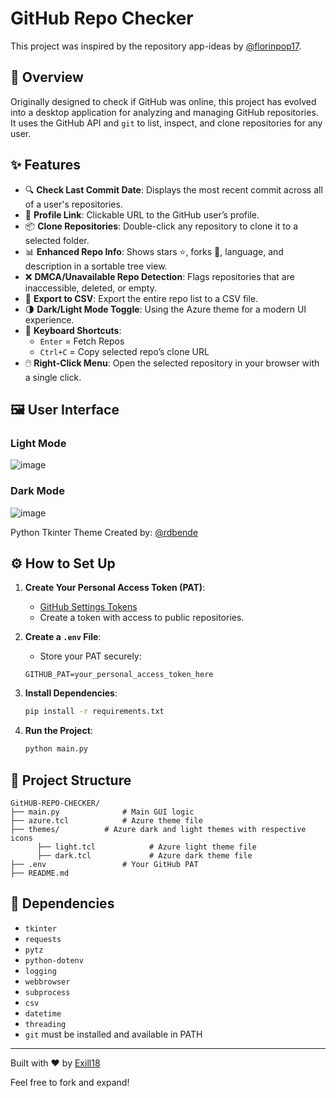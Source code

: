 # GitHub Repo Checker

This project was inspired by the repository app-ideas by [@florinpop17](https://github.com/florinpop17/app-ideas).

## 🧠 Overview
Originally designed to check if GitHub was online, this project has evolved into a desktop application for analyzing and managing GitHub repositories. It uses the GitHub API and `git` to list, inspect, and clone repositories for any user.

## ✨ Features

- 🔍 **Check Last Commit Date**: Displays the most recent commit across all of a user's repositories.
- 🔗 **Profile Link**: Clickable URL to the GitHub user’s profile.
- 📦 **Clone Repositories**: Double-click any repository to clone it to a selected folder.
- 📊 **Enhanced Repo Info**: Shows stars ⭐, forks 🍴, language, and description in a sortable tree view.
- ❌ **DMCA/Unavailable Repo Detection**: Flags repositories that are inaccessible, deleted, or empty.
- 💾 **Export to CSV**: Export the entire repo list to a CSV file.
- 🌗 **Dark/Light Mode Toggle**: Using the Azure theme for a modern UI experience.
- 🔁 **Keyboard Shortcuts**:
  - `Enter` = Fetch Repos
  - `Ctrl+C` = Copy selected repo’s clone URL
- 🖱️ **Right-Click Menu**: Open the selected repository in your browser with a single click.

## 🖼️ User Interface

### Light Mode
![image](https://github.com/user-attachments/assets/c26e761e-7982-489d-b87e-1fe8176adb3f)

### Dark Mode
![image](https://github.com/user-attachments/assets/79e5d3ee-d3ac-4f78-83a9-a1e106450b19)

Python Tkinter Theme Created by: [@rdbende](https://github.com/rdbende/Azure-ttk-theme/tree/main)


## ⚙️ How to Set Up

1. **Create Your Personal Access Token (PAT)**:
   - [GitHub Settings Tokens](https://github.com/settings/tokens?type=beta)
   - Create a token with access to public repositories.

2. **Create a `.env` File**:
   - Store your PAT securely:
   ```env
   GITHUB_PAT=your_personal_access_token_here
   ```

3. **Install Dependencies**:
   ```bash
   pip install -r requirements.txt
   ```

4. **Run the Project**:
   ```bash
   python main.py
   ```

## 📁 Project Structure 
```
GitHUB-REPO-CHECKER/
├── main.py              # Main GUI logic
├── azure.tcl            # Azure theme file
├── themes/          # Azure dark and light themes with respective icons
      ├── light.tcl            # Azure light theme file
      ├── dark.tcl             # Azure dark theme file
├── .env                 # Your GitHub PAT
├── README.md
```

## 🧩 Dependencies
- `tkinter`
- `requests`
- `pytz`
- `python-dotenv`
- `logging`
- `webbrowser`
- `subprocess`
- `csv`
- `datetime`
- `threading`
- `git` must be installed and available in PATH

---

Built with ❤️ by [Exill18](https://github.com/Exill18)

Feel free to fork and expand!
